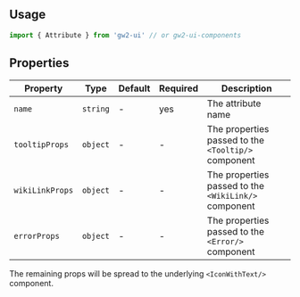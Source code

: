 ## Usage

```js
import { Attribute } from 'gw2-ui' // or gw2-ui-components
```

## Properties

| Property        | Type     | Default | Required | Description                                          |
| --------------- | -------- | ------- | -------- | ---------------------------------------------------- |
| `name`          | `string` | -       | yes      | The attribute name                                   |
| `tooltipProps`  | `object` | -       | -        | The properties passed to the `<Tooltip/>` component  |
| `wikiLinkProps` | `object` | -       | -        | The properties passed to the `<WikiLink/>` component |
| `errorProps`    | `object` | -       | -        | The properties passed to the `<Error/>` component    |

The remaining props will be spread to the underlying `<IconWithText/>` component.

